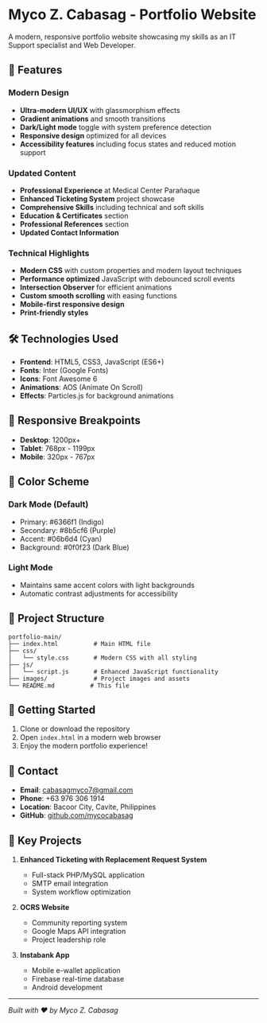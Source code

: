 # Myco Z. Cabasag - Portfolio Website

A modern, responsive portfolio website showcasing my skills as an IT Support specialist and Web Developer.

## 🚀 Features

### Modern Design
- **Ultra-modern UI/UX** with glassmorphism effects
- **Gradient animations** and smooth transitions
- **Dark/Light mode** toggle with system preference detection
- **Responsive design** optimized for all devices
- **Accessibility features** including focus states and reduced motion support

### Updated Content
- **Professional Experience** at Medical Center Parañaque
- **Enhanced Ticketing System** project showcase
- **Comprehensive Skills** including technical and soft skills
- **Education & Certificates** section
- **Professional References** section
- **Updated Contact Information**

### Technical Highlights
- **Modern CSS** with custom properties and modern layout techniques
- **Performance optimized** JavaScript with debounced scroll events
- **Intersection Observer** for efficient animations
- **Custom smooth scrolling** with easing functions
- **Mobile-first responsive design**
- **Print-friendly styles**

## 🛠️ Technologies Used

- **Frontend**: HTML5, CSS3, JavaScript (ES6+)
- **Fonts**: Inter (Google Fonts)
- **Icons**: Font Awesome 6
- **Animations**: AOS (Animate On Scroll)
- **Effects**: Particles.js for background animations

## 📱 Responsive Breakpoints

- **Desktop**: 1200px+
- **Tablet**: 768px - 1199px
- **Mobile**: 320px - 767px

## 🎨 Color Scheme

### Dark Mode (Default)
- Primary: #6366f1 (Indigo)
- Secondary: #8b5cf6 (Purple)
- Accent: #06b6d4 (Cyan)
- Background: #0f0f23 (Dark Blue)

### Light Mode
- Maintains same accent colors with light backgrounds
- Automatic contrast adjustments for accessibility

## 📂 Project Structure

```
portfolio-main/
├── index.html          # Main HTML file
├── css/
│   └── style.css       # Modern CSS with all styling
├── js/
│   └── script.js       # Enhanced JavaScript functionality
├── images/             # Project images and assets
└── README.md          # This file
```

## 🚀 Getting Started

1. Clone or download the repository
2. Open `index.html` in a modern web browser
3. Enjoy the modern portfolio experience!

## 📧 Contact

- **Email**: cabasagmyco7@gmail.com
- **Phone**: +63 976 306 1914
- **Location**: Bacoor City, Cavite, Philippines
- **GitHub**: [github.com/mycocabasag](https://github.com/mycocabasag)

## 🎯 Key Projects

1. **Enhanced Ticketing with Replacement Request System**
   - Full-stack PHP/MySQL application
   - SMTP email integration
   - System workflow optimization

2. **OCRS Website**
   - Community reporting system
   - Google Maps API integration
   - Project leadership role

3. **Instabank App**
   - Mobile e-wallet application
   - Firebase real-time database
   - Android development

---

*Built with ❤️ by Myco Z. Cabasag*
